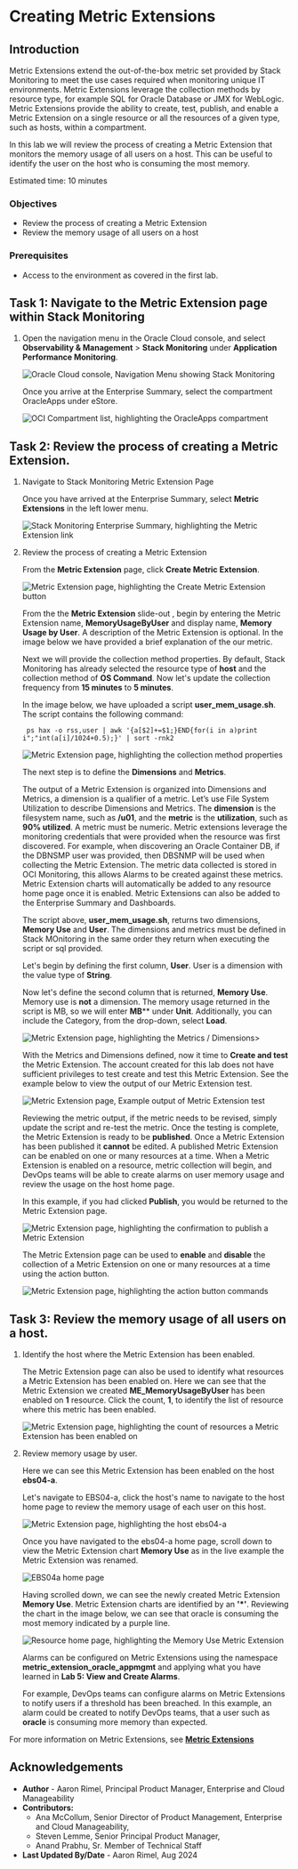 # Creating Metric Extensions

## Introduction

Metric Extensions extend the out-of-the-box metric set provided by Stack Monitoring to meet the use cases required when monitoring unique IT environments. Metric Extensions leverage the collection methods by resource type, for example SQL for Oracle Database or JMX for WebLogic. Metric Extensions provide the ability to create, test, publish, and enable a Metric Extension on a single resource or all the resources of a given type, such as hosts, within a compartment. 

In this lab we will review the process of creating a Metric Extension that monitors the memory usage of all users on a host. This can be useful to identify the user on the host who is consuming the most memory. 

Estimated time: 10 minutes

### Objectives

* Review the process of creating a Metric Extension
* Review the memory usage of all users on a host

### Prerequisites

* Access to the environment as covered in the first lab.

## Task 1: Navigate to the Metric Extension page within Stack Monitoring

1. Open the navigation menu in the Oracle Cloud console, and select **Observability & Management** > **Stack Monitoring** under **Application Performance Monitoring**.

	![Oracle Cloud console, Navigation Menu showing Stack Monitoring](images/1-1-console.png " ")

	Once you arrive at the Enterprise Summary, select the compartment OracleApps under eStore.

	![OCI Compartment list, highlighting the OracleApps compartment](images/1-2-console.png " ")

## Task 2: Review the process of creating a Metric Extension.

1. Navigate to Stack Monitoring Metric Extension Page

	Once you have arrived at the Enterprise Summary, select **Metric Extensions** in the left lower menu.

	![Stack Monitoring Enterprise Summary, highlighting the Metric Extension link](images/2-1-me.png " ")

2. Review the process of creating a Metric Extension

	From the **Metric Extension** page, click **Create Metric Extension**.

	![Metric Extension page, highlighting the Create Metric Extension button](images/2-2-me.png " ")

	From the the **Metric Extension** slide-out , begin by entering the Metric Extension name, **MemoryUsageByUser** and display name, **Memory Usage by User**. A description of the Metric Extension is optional. In the image below we have provided a brief explanation of the our metric.

	Next we will provide the collection method properties. By default, Stack Monitoring has already selected the resource type of **host** and the collection method of **OS Command**. Now let's update the collection frequency from **15 minutes** to **5 minutes**.

	In the image below, we have uploaded a script **user_mem_usage.sh**. The script contains the following command:

		ps hax -o rss,user | awk '{a[$2]+=$1;}END{for(i in a)print i";"int(a[i]/1024+0.5);}' | sort -rnk2

	![Metric Extension page, highlighting the collection method properties](images/2-3-me.png " ")

	The next step is to define the **Dimensions** and **Metrics**.
	
	The output of a Metric Extension is organized into Dimensions and Metrics, a dimension is a qualifier of a metric. Let’s use File System Utilization to describe Dimensions and Metrics. The **dimension** is the filesystem name, such as **/u01**, and the **metric** is the **utilization**, such as **90% utilized**. A metric must be numeric. Metric extensions leverage the monitoring credentials that were provided when the resource was first discovered. For example, when discovering an Oracle Container DB, if the DBNSMP user was provided, then DBSNMP will be used when collecting the Metric Extension. The metric data collected is stored in OCI Monitoring, this allows Alarms to be created against these metrics. Metric Extension charts will automatically be added to any resource home page once it is enabled. Metric Extensions can also be added to the Enterprise Summary and Dashboards.

	The script above, **user_mem_usage.sh**, returns two dimensions, **Memory Use** and **User**. The dimensions and metrics must be defined in Stack MOnitoring in the same order they return when executing the script or sql provided.

	Let's begin by defining the first column, **User**. User is a dimension with the value type of **String**. 

	Now let's define the second column that is returned, **Memory Use**. Memory use is **not** a dimension. The memory usage returned in the script is MB, so we will enter **MB**** under **Unit**. Additionally, you can include the Category, from the drop-down, select **Load**.
	
	![Metric Extension page, highlighting the Metrics / Dimensions>](images/2-4-me.png " ")
	
	With the Metrics and Dimensions defined, now it time to **Create and test** the Metric Extension. The account created for this lab does not have sufficient privileges to test create and test this Metric Extension. See the example below to view the output of our Metric Extension test.
	
	![Metric Extension page, Example output of Metric Extension test](images/2-5-me.png " ")

	Reviewing the metric output, if the metric needs to be revised, simply update the script and re-test the metric. Once the testing is complete, the Metric Extension is ready to be **published**. Once a Metric Extension has been published it **cannot** be edited. A published Metric Extension can be enabled on one or many resources at a time. When a Metric Extension is enabled on a resource, metric collection will begin, and DevOps teams will be able to create alarms on user memory usage and review the usage on the host home page.

	In this example, if you had clicked **Publish**, you would be returned to the Metric Extension page.

	![Metric Extension page, highlighting the confirmation to publish a Metric Extension](images/2-6-me.png " ")

	The Metric Extension page can be used to **enable** and **disable** the collection of a Metric Extension on one or many resources at a time using the action button.

	![Metric Extension page, highlighting the action button commands](images/2-7-me.png " ")

## Task 3: Review the memory usage of all users on a host.

1. Identify the host where the Metric Extension has been enabled.

	The Metric Extension page can also be used to identify what resources a Metric Extension has been enabled on. Here we can see that the Metric Extension we created **ME_MemoryUsageByUser** has been enabled on **1** resource. Click the count, **1**, to identify the list of resource where this metric has been enabled. 
	
	![Metric Extension page, highlighting the count of resources a Metric Extension has been enabled on](images/2-8-me.png " ")

2. Review memory usage by user.

	Here we can see this Metric Extension has been enabled on the host **ebs04-a**. 

	Let's navigate to EBS04-a, click the host's name to navigate to the host home page to review the memory usage of each user on this host. 

	![Metric Extension page, highlighting the host ebs04-a](images/2-9-me.png " ")

	Once you have navigated to the ebs04-a home page, scroll down to view the Metric Extension chart **Memory Use** as in the live example the Metric Extension was renamed.

	![EBS04a home page](images/2-10-me.png " ")

	Having scrolled down, we can see the newly created Metric Extension **Memory Use**. Metric Extension charts are identified by an **'*'**. Reviewing the chart in the image below, we can see that oracle is consuming the most memory indicated by a purple line.

	![Resource home page, highlighting the Memory Use Metric Extension](images/2-11-me.png " ")

	Alarms can be configured on Metric Extensions using the namespace **metric_extension_oracle_appmgmt** and applying what you have learned in **Lab 5: View and Create Alarms**.
	
	For example, DevOps teams can configure alarms on Metric Extensions to notify users if a threshold has been breached. In this example, an alarm could be created to notify DevOps teams, that a user such as **oracle** is consuming more memory than expected. 

For more information on Metric Extensions, see **[Metric Extensions](https://docs.oracle.com/en-us/iaas/stack-monitoring/doc/metric-extensions.html)**

## Acknowledgements

* **Author** - Aaron Rimel, Principal Product Manager, Enterprise and Cloud Manageability
* **Contributors:** 
	* Ana McCollum, Senior Director of Product Management, Enterprise and Cloud Manageability,  
	* Steven Lemme, Senior Principal Product Manager,  
	* Anand Prabhu, Sr. Member of Technical Staff
* **Last Updated By/Date** - Aaron Rimel, Aug 2024